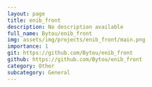 ```yaml
---
layout: page
title: enib_front
description: No description available
full_name: Bytou/enib_front
img: assets/img/projects/enib_front/main.png
importance: 1
git: https://github.com/Bytou/enib_front
github: https://github.com/Bytou/enib_front
category: Other
subcategory: General
---
```




